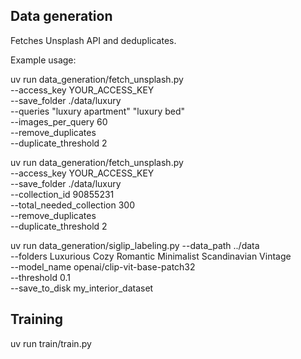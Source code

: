 
## Data generation
Fetches Unsplash API and deduplicates. 

Example usage:

uv run data_generation/fetch_unsplash.py \
  --access_key YOUR_ACCESS_KEY \
  --save_folder ./data/luxury \
  --queries "luxury apartment" "luxury bed" \
  --images_per_query 60 \
  --remove_duplicates \
  --duplicate_threshold 2


uv run data_generation/fetch_unsplash.py \
  --access_key YOUR_ACCESS_KEY \
  --save_folder ./data/luxury \
  --collection_id 90855231 \
  --total_needed_collection 300 \
  --remove_duplicates \
  --duplicate_threshold 2


uv run data_generation/siglip_labeling.py --data_path ../data \
                          --folders Luxurious Cozy Romantic Minimalist Scandinavian Vintage \
                          --model_name openai/clip-vit-base-patch32 \
                          --threshold 0.1 \
                          --save_to_disk my_interior_dataset


## Training

uv run train/train.py